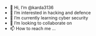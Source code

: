 - 👋 Hi, I’m @karda3136
- 👀 I’m interested in hacking and defence
- 🌱 I’m currently learning cyber security
- 💞️ I’m looking to collaborate on 
- 📫 How to reach me ...

<!---
karda3136/karda3136 is a ✨ special ✨ repository because its `README.md` (this file) appears on your GitHub profile.
You can click the Preview link to take a look at your changes.
--->
